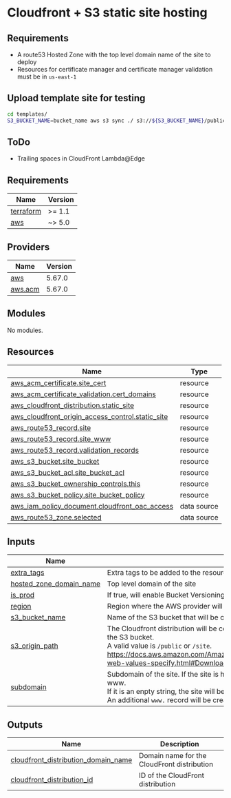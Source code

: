 # Cloudfront + S3 static site hosting

## Requirements
* A route53 Hosted Zone with the top level domain name of the site to deploy
* Resources for certificate manager and certificate manager validation must be in `us-east-1`

## Upload template site for testing

```bash
cd templates/
S3_BUCKET_NAME=bucket_name aws s3 sync ./ s3://${S3_BUCKET_NAME}/public/
```

## ToDo

* Trailing spaces in CloudFront Lambda@Edge

<!-- BEGIN_TF_DOCS -->
## Requirements

| Name | Version |
|------|---------|
| <a name="requirement_terraform"></a> [terraform](#requirement\_terraform) | >= 1.1 |
| <a name="requirement_aws"></a> [aws](#requirement\_aws) | ~> 5.0 |

## Providers

| Name | Version |
|------|---------|
| <a name="provider_aws"></a> [aws](#provider\_aws) | 5.67.0 |
| <a name="provider_aws.acm"></a> [aws.acm](#provider\_aws.acm) | 5.67.0 |

## Modules

No modules.

## Resources

| Name | Type |
|------|------|
| [aws_acm_certificate.site_cert](https://registry.terraform.io/providers/hashicorp/aws/latest/docs/resources/acm_certificate) | resource |
| [aws_acm_certificate_validation.cert_domains](https://registry.terraform.io/providers/hashicorp/aws/latest/docs/resources/acm_certificate_validation) | resource |
| [aws_cloudfront_distribution.static_site](https://registry.terraform.io/providers/hashicorp/aws/latest/docs/resources/cloudfront_distribution) | resource |
| [aws_cloudfront_origin_access_control.static_site](https://registry.terraform.io/providers/hashicorp/aws/latest/docs/resources/cloudfront_origin_access_control) | resource |
| [aws_route53_record.site](https://registry.terraform.io/providers/hashicorp/aws/latest/docs/resources/route53_record) | resource |
| [aws_route53_record.site_www](https://registry.terraform.io/providers/hashicorp/aws/latest/docs/resources/route53_record) | resource |
| [aws_route53_record.validation_records](https://registry.terraform.io/providers/hashicorp/aws/latest/docs/resources/route53_record) | resource |
| [aws_s3_bucket.site_bucket](https://registry.terraform.io/providers/hashicorp/aws/latest/docs/resources/s3_bucket) | resource |
| [aws_s3_bucket_acl.site_bucket_acl](https://registry.terraform.io/providers/hashicorp/aws/latest/docs/resources/s3_bucket_acl) | resource |
| [aws_s3_bucket_ownership_controls.this](https://registry.terraform.io/providers/hashicorp/aws/latest/docs/resources/s3_bucket_ownership_controls) | resource |
| [aws_s3_bucket_policy.site_bucket_policy](https://registry.terraform.io/providers/hashicorp/aws/latest/docs/resources/s3_bucket_policy) | resource |
| [aws_iam_policy_document.cloudfront_oac_access](https://registry.terraform.io/providers/hashicorp/aws/latest/docs/data-sources/iam_policy_document) | data source |
| [aws_route53_zone.selected](https://registry.terraform.io/providers/hashicorp/aws/latest/docs/data-sources/route53_zone) | data source |

## Inputs

| Name | Description | Type | Default | Required |
|------|-------------|------|---------|:--------:|
| <a name="input_extra_tags"></a> [extra\_tags](#input\_extra\_tags) | Extra tags to be added to the resources created by this module | `map(string)` | n/a | yes |
| <a name="input_hosted_zone_domain_name"></a> [hosted\_zone\_domain\_name](#input\_hosted\_zone\_domain\_name) | Top level domain of the site | `string` | n/a | yes |
| <a name="input_is_prod"></a> [is\_prod](#input\_is\_prod) | If true, will enable Bucket Versioning and Bucket Logging. | `bool` | `false` | no |
| <a name="input_region"></a> [region](#input\_region) | Region where the AWS provider will be configured and deployed | `string` | n/a | yes |
| <a name="input_s3_bucket_name"></a> [s3\_bucket\_name](#input\_s3\_bucket\_name) | Name of the S3 bucket that will be created to store the static site content | `string` | n/a | yes |
| <a name="input_s3_origin_path"></a> [s3\_origin\_path](#input\_s3\_origin\_path) | The Cloudfront distribution will be configured to serve content from this folder within the S3 bucket.<br>A valid value is `/public` or `/site`.<br>https://docs.aws.amazon.com/AmazonCloudFront/latest/DeveloperGuide/distribution-web-values-specify.html#DownloadDistValuesOriginPath | `string` | `"/public"` | no |
| <a name="input_subdomain"></a> [subdomain](#input\_subdomain) | Subdomain of the site. If the site is hosted at www.example.com, the subdomain is www.<br>If it is an enpty string, the site will be hosted at the root of the domain.<br>An additional `www.` record will be created. | `string` | n/a | yes |

## Outputs

| Name | Description |
|------|-------------|
| <a name="output_cloudfront_distribution_domain_name"></a> [cloudfront\_distribution\_domain\_name](#output\_cloudfront\_distribution\_domain\_name) | Domain name for the CloudFront distribution |
| <a name="output_cloudfront_distribution_id"></a> [cloudfront\_distribution\_id](#output\_cloudfront\_distribution\_id) | ID of the CloudFront distribution |
<!-- END_TF_DOCS -->